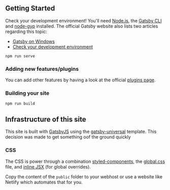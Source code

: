 ## Getting Started

Check your development environment! You'll need [Node.js](https://nodejs.org/en/), the [Gatsby CLI](https://www.gatsbyjs.org/docs/) and [node-gyp](https://github.com/nodejs/node-gyp#installation) installed. The official Gatsby website also lists two articles regarding this topic:

- [Gatsby on Windows](https://www.gatsbyjs.org/docs/gatsby-on-windows/)
- [Check your development environment](https://www.gatsbyjs.org/tutorial/part-zero/)

```
npm run serve
```

### Adding new features/plugins

You can add other features by having a look at the official [plugins page](https://www.gatsbyjs.org/docs/plugins/).

### Building your site

```
npm run build
```

## Infrastructure of this site

This site is built with [GatsbyJS](https://www.gatsbyjs.org/) using the [gatsby-universal](https://github.com/fabe/gatsby-universal) template. This decision was made to get something oof the ground quickly

### CSS

The CSS is power through a combination [styled-components](https://www.styled-components.com/), the [global.css](https://github.com/bdougie/codeNaija/blob/master/src/global.css.js) file, and [inline JSX](https://github.com/bdougie/codeNaija/blob/7c682f6e5173751301ee0dfb967035a0a4bdd4b3/src/pages/index.js#L74) (for global overrides).


Copy the content of the `public` folder to your webhost or use a website like Netlify which automates that for you.


